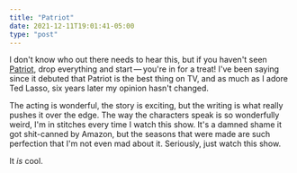 ```yaml
---
title: "Patriot"
date: 2021-12-11T19:01:41-05:00
type: "post"
---
```

I don't know who out there needs to hear this, but if you haven't seen [Patriot](https://www.imdb.com/title/tt4687882/), drop everything and start — you're in for a treat! I've been saying since it debuted that Patriot is the best thing on TV, and as much as I adore Ted Lasso, six years later my opinion hasn't changed. 

The acting is wonderful, the story is exciting, but the writing is what really pushes it over the edge. The way the characters speak is so wonderfully weird, I'm in stitches every time I watch this show. It's a damned shame it got shit-canned by Amazon, but the seasons that were made are such perfection that I'm not even mad about it. Seriously, just watch this show.

It *is* cool.